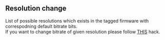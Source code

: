 ## Resolution change

List of possible resolutions which exists in the tagged firmware with correspodning default bitrate bits.  
If you want to change bitrate of given resolution please follow [THIS](https://github.com/PJanisio/Xiaomi_Yi_autoexec/tree/master/bitrate/1.2.13) hack.  